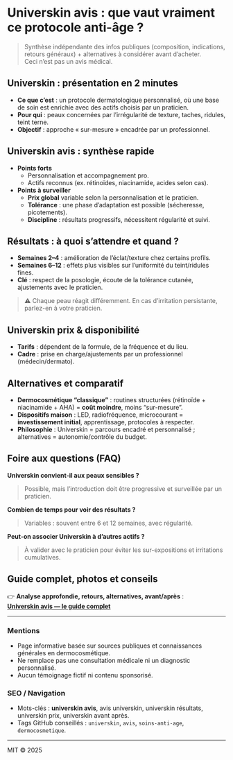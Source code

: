 # Universkin avis : que vaut vraiment ce protocole anti-âge ?

> Synthèse indépendante des infos publiques (composition, indications, retours généraux) + alternatives à considérer avant d’acheter.  
> Ceci n’est pas un avis médical.

## Universkin : présentation en 2 minutes
- **Ce que c’est** : un protocole dermatologique personnalisé, où une base de soin est enrichie avec des actifs choisis par un praticien.
- **Pour qui** : peaux concernées par l’irrégularité de texture, taches, ridules, teint terne.
- **Objectif** : approche « sur-mesure » encadrée par un professionnel.

## Universkin avis : synthèse rapide
- **Points forts**  
  - Personnalisation et accompagnement pro.  
  - Actifs reconnus (ex. rétinoïdes, niacinamide, acides selon cas).
- **Points à surveiller**  
  - **Prix global** variable selon la personnalisation et le praticien.  
  - **Tolérance** : une phase d’adaptation est possible (sécheresse, picotements).  
  - **Discipline** : résultats progressifs, nécessitent régularité et suivi.

## Résultats : à quoi s’attendre et quand ?
- **Semaines 2–4** : amélioration de l’éclat/texture chez certains profils.  
- **Semaines 6–12** : effets plus visibles sur l’uniformité du teint/ridules fines.  
- **Clé** : respect de la posologie, écoute de la tolérance cutanée, ajustements avec le praticien.

> ⚠️ Chaque peau réagit différemment. En cas d’irritation persistante, parlez-en à votre praticien.

## Universkin prix & disponibilité
- **Tarifs** : dépendent de la formule, de la fréquence et du lieu.  
- **Cadre** : prise en charge/ajustements par un professionnel (médecin/dermato).

## Alternatives et comparatif
- **Dermocosmétique “classique”** : routines structurées (rétinoïde + niacinamide + AHA) = **coût moindre**, moins “sur-mesure”.  
- **Dispositifs maison** : LED, radiofréquence, microcourant = **investissement initial**, apprentissage, protocoles à respecter.  
- **Philosophie** : Universkin = parcours encadré et personnalisé ; alternatives = autonomie/contrôle du budget.

## Foire aux questions (FAQ)
**Universkin convient-il aux peaux sensibles ?**  
> Possible, mais l’introduction doit être progressive et surveillée par un praticien.

**Combien de temps pour voir des résultats ?**  
> Variables : souvent entre 6 et 12 semaines, avec régularité.

**Peut-on associer Universkin à d’autres actifs ?**  
> À valider avec le praticien pour éviter les sur-expositions et irritations cumulatives.

## Guide complet, photos et conseils
👉 **Analyse approfondie, retours, alternatives, avant/après** :  
**[Universkin avis — le guide complet](https://appareil-antirides.fr/universkin-avis/)**

---

### Mentions
- Page informative basée sur sources publiques et connaissances générales en dermocosmétique.  
- Ne remplace pas une consultation médicale ni un diagnostic personnalisé.  
- Aucun témoignage fictif ni contenu sponsorisé.

### SEO / Navigation
- Mots-clés : **universkin avis**, avis universkin, universkin résultats, universkin prix, universkin avant après.
- Tags GitHub conseillés : `universkin`, `avis`, `soins-anti-age`, `dermocosmetique`.

---

MIT © 2025

